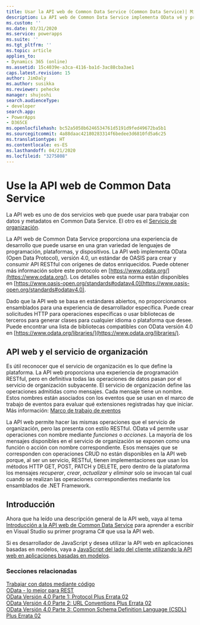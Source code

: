 ```yaml
---
title: Usar la API web de Common Data Service (Common Data Service)| Microsoft Docs
description: La API web de Common Data Service implementa OData v4 y proporciona una experiencia de desarrollo que puede usarse en una gran variedad de lenguajes de programación, plataformas y dispositivos.
ms.custom: ''
ms.date: 03/31/2020
ms.service: powerapps
ms.suite: ''
ms.tgt_pltfrm: ''
ms.topic: article
applies_to:
- Dynamics 365 (online)
ms.assetid: 15c4039e-a3ca-4116-ba1d-3ac88cba3ae1
caps.latest.revision: 15
author: JimDaly
ms.author: susikka
ms.reviewer: pehecke
manager: shujoshi
search.audienceType:
- developer
search.app:
- PowerApps
- D365CE
ms.openlocfilehash: bc52a5058b6246534761d5191d9fed49672ba5b1
ms.sourcegitcommit: 4a88daac42180283314f6bedee3d6810fd5a6c25
ms.translationtype: HT
ms.contentlocale: es-ES
ms.lasthandoff: 04/21/2020
ms.locfileid: "3275808"
---
```

# <a name="use-the-common-data-service-web-api"></a>Use la API web de Common Data Service

La API web es uno de dos servicios web que puede usar para trabajar con datos y metadatos en Common Data Service. El otro es el [Servicio de organización](../org-service/overview.md).

La API web de Common Data Service proporciona una experiencia de desarrollo que puede usarse en una gran variedad de lenguajes de programación, plataformas, y dispositivos. La API web implementa OData (Open Data Protocol), versión 4.0, un estándar de OASIS para crear y consumir API RESTful con orígenes de datos enriquecidos. Puede obtener más información sobre este protocolo en [https://www.odata.org/](https://www.odata.org/). Los detalles sobre esta norma están disponibles en [https://www.oasis-open.org/standards#odatav4.0](https://www.oasis-open.org/standards#odatav4.0). 


Dado que la API web se basa en estándares abiertos, no proporcionamos ensamblados para una experiencia de desarrollador específica. Puede crear solicitudes HTTP para operaciones específicas o usar bibliotecas de terceros para generar clases para cualquier idioma o plataforma que desee. Puede encontrar una lista de bibliotecas compatibles con OData versión 4.0 en [https://www.odata.org/libraries/](https://www.odata.org/libraries/).  

## <a name="web-api-and-the-organization-service"></a>API web y el servicio de organización

Es útil reconocer que el servicio de organización es lo que define la plataforma. La API web proporciona una experiencia de programación RESTful, pero en definitiva todas las operaciones de datos pasan por el servicio de organización subyacente. El servicio de organización define las operaciones admitidas como mensajes. Cada mensaje tiene un nombre. Estos nombres están asociados con los eventos que se usan en el marco de trabajo de eventos para evaluar qué extensiones registradas hay que iniciar. Más información: [Marco de trabajo de eventos](../event-framework.md)

La API web permite hacer las mismas operaciones que el servicio de organización, pero las presenta con estilo RESTful. OData v4 permite usar operaciones con nombre mediante *funciones* o *acciones*. La mayoría de los mensajes disponibles en el servicio de organización se exponen como una función o acción con nombre correspondiente. Esos mensajes que se corresponden con operaciones CRUD no están disponibles en la API web porque, al ser un servicio, RESTful, tienen implementaciones que usan los métodos HTTP GET, POST, PATCH y DELETE, pero dentro de la plataforma los mensajes *recuperar*, *crear*, *actualizar* y *eliminar* solo se invocan tal cual cuando se realizan las operaciones correspondientes mediante los ensamblados de .NET Framework.

## <a name="getting-started"></a>Introducción

Ahora que ha leído una descripción general de la API web, vaya al tema [Introducción a la API web de Common Data Service](get-started-dynamics-365-web-api-csharp.md) para aprender a escribir en Visual Studio su primer programa C# que usa la API web.

Si es desarrollador de JavaScript y desea utilizar la API web en aplicaciones basadas en modelos, vaya a [JavaScript del lado del cliente utilizando la API web en aplicaciones basadas en modelos](get-started-web-api-client-side-javascript.md).
  
### <a name="related-sections"></a>Secciones relacionadas

[Trabajar con datos mediante código](../work-with-data-cds.md)<br />
[OData - lo mejor para REST](https://www.odata.org/)<br />
[OData Versión 4.0 Parte 1: Protocol Plus Errata 02](https://docs.oasis-open.org/odata/odata/v4.0/odata-v4.0-part1-protocol.html)<br />
[OData Versión 4.0 Parte 2: URL Conventions Plus Errata 02](https://docs.oasis-open.org/odata/odata/v4.0/odata-v4.0-part2-url-conventions.html)<br />
[OData Versión 4.0 Parte 3: Common Schema Definition Language (CSDL) Plus Errata 02](https://docs.oasis-open.org/odata/odata/v4.0/odata-v4.0-part3-csdl.html)
